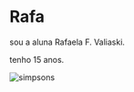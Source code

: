 # Rafa
sou a aluna Rafaela F. Valiaski.

tenho 15 anos. 

![simpsons](https://media1.tenor.com/m/hRiPtsp-m0IAAAAC/the-simpsons-homer-simpson.gif)
